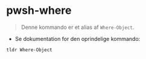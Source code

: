 # pwsh-where

> Denne kommando er et alias af `Where-Object`.

- Se dokumentation for den oprindelige kommando:

`tldr Where-Object`
